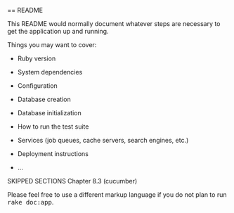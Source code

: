 == README

This README would normally document whatever steps are necessary to get the
application up and running.

Things you may want to cover:

* Ruby version

* System dependencies

* Configuration

* Database creation

* Database initialization

* How to run the test suite

* Services (job queues, cache servers, search engines, etc.)

* Deployment instructions

* ...

SKIPPED SECTIONS
Chapter 8.3 (cucumber)

Please feel free to use a different markup language if you do not plan to run
<tt>rake doc:app</tt>.
